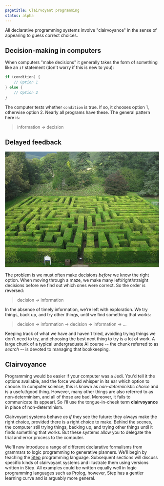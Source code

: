 ```yaml
---
pagetitle: Clairvoyant programming
status: alpha
---
```

All declarative programming systems involve "clairvoyance" in the sense of appearing to guess correct choices.

## Decision-making in computers

When computers  "make decisions" it generally takes the form of something like an `if` statement (don't worry if this is new to you):
```C#
if (condition) {
    // Option 1
} else {
    // Option 2
}
```
The computer tests whether `condition` is true.  If so, it chooses option 1, otherwise option 2.  Nearly all programs have these.  The general pattern here is:

> information → decision

## Delayed feedback

![Traquair House Maze, from Wikipedia](Traquair_House_Maze.jpg)

The problem is we must often make decisions *before* we know the right option.  When moving through a maze, we make many left/right/straight decisions before we find out which ones were correct.  So the order is reversed:

> decision → information

In the absence of timely information, we're left with exploration. We try things, back up, and try other things, until we find something that works:

> decision → information → decision → information → ...

Keeping track of what we have and haven't tried, avoiding trying things we don't need to try, and choosing the best next thing to try is a lot of work.  A large chunk of a typical undergraduate AI course -- the chunk referred to as *search* -- is devoted to managing that bookkeeping.

## Clairvoyance

Programming would be easier if your computer was a Jedi.  You'd tell it the options available, and the force would whisper in its ear which option to choose.  In computer science, this is known as *non-deterministic choice* and is a useful/good thing.  However, many other things are also referred to as non-determinism, and all of those are bad.  Moreover, it fails to communicate its appearl.  So I'll use the tongue-in-cheek term **clairvoyance** in place of non-determinism.

Clairvoyant systems behave *as if* they see the future: they always make the right choice, provided there is a right choice to make.  Behind the scenes, the computer still trying things, backing up, and trying other things until it finds something that works.  But these systems allow you to delegate the trial and error process to the computer.

We'll now introduce a range of different declarative formalisms from grammars to logic programming to generative planners.  We'll begin by teaching the [Step](https://github.com/ianhorswill/Step) programming language.  Subsequent sections will discuss specific kinds of clairvoyant systems and illustrate them using versions written in Step.  All examples could be written equally well in logic programming languages such as [Prolog](wiki:Prolog), however, Step has a gentler learning curve and is arguably more general.
